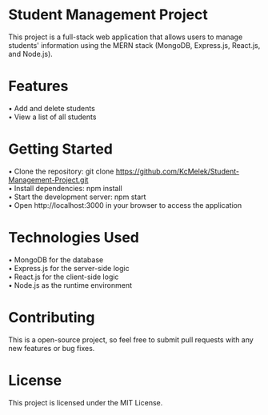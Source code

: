 # Student Management Project
This project is a full-stack web application that allows users to manage students' information using the MERN stack (MongoDB, Express.js, React.js, and Node.js).

# Features

• Add and delete students
<br>
• View a list of all students

# Getting Started

• Clone the repository: git clone https://github.com/KcMelek/Student-Management-Project.git
<br>
• Install dependencies: npm install
<br>
• Start the development server: npm start
<br>
• Open http://localhost:3000 in your browser to access the application

# Technologies Used

• MongoDB for the database
<br>
• Express.js for the server-side logic
<br>
• React.js for the client-side logic
<br>
• Node.js as the runtime environment

# Contributing

This is a open-source project, so feel free to submit pull requests with any new features or bug fixes.

# License

This project is licensed under the MIT License.
